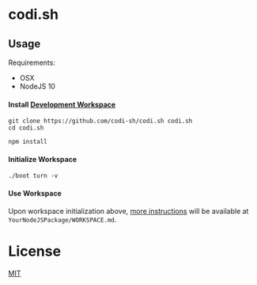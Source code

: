 codi.sh
=======

Usage
-----

Requirements:

  * OSX
  * NodeJS 10

#### Install [Development Workspace](http://genesis.pinf.org)

	git clone https://github.com/codi-sh/codi.sh codi.sh
	cd codi.sh

	npm install

#### Initialize Workspace

	./boot turn -v

#### Use Workspace

Upon workspace initialization above, [more instructions](https://github.com/pinf/genesis.pinf.org/blob/master/.pgs/vortex/WORKSPACE.md) will be available at `YourNodeJSPackage/WORKSPACE.md`.


License
=======

[MIT](http://opensource.org/licenses/MIT)
